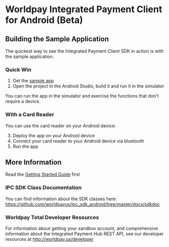 # Worldpay Integrated Payment Client for Android (Beta)

## Building the Sample Application
The quickest way to see the Integrated Payment Client SDK in action is with the sample application.

### Quick Win
1.  Get the [sample app](http://github.com/worldpayus/ipc_sdk_android/tree/master/sampleapp)  
2.  Open the project in the Android Studio, build it and run it in the simulator

You can run the app in the simulator and exercise the functions that don't require a device.

### With a Card Reader
You can use the card reader on your Android device:

3.  Deploy the app on your Android device
4.  Connect your card reader to your Android device via bluetooth
5.  Run the app

## More Information
Read the [Getting Started Guide](https://github.com/worldpayus/ipc_sdk_android/blob/master/docs/Getting%20Started%20with%20the%20Worldpay%20IPC%20SDK%20for%20Android%20beta%201.docx) first

### IPC SDK Class Documentation
You can find information about the SDK classes here: https://github.com/worldpayus/ipc_sdk_android/tree/master/docs/sdkdoc

### Worldpay Total Developer Resources
For information about getting your sandbox account, and comprehensive information about the Integrated Payment Hub REST API, see our developer resources at http://worldpay.us/developer
